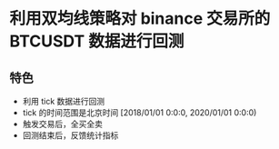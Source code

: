 # 利用双均线策略对 binance 交易所的 BTCUSDT 数据进行回测

## 特色

- 利用 tick 数据进行回测
- tick 的时间范围是北京时间 [2018/01/01 0:0:0, 2020/01/01 0:0:0)
- 触发交易后，全买全卖
- 回测结束后，反馈统计指标

